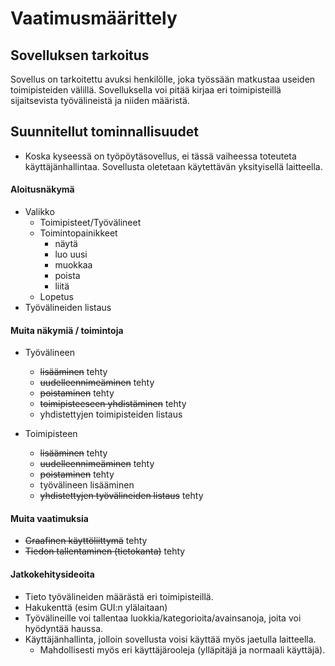 # Vaatimusmäärittely

## Sovelluksen tarkoitus

Sovellus on tarkoitettu avuksi henkilölle, joka työssään matkustaa useiden toimipisteiden välillä.
Sovelluksella voi pitää kirjaa eri toimipisteillä sijaitsevista työvälineistä ja niiden määristä.

## Suunnitellut tominnallisuudet

* Koska kyseessä on työpöytäsovellus, ei tässä vaiheessa toteuteta käyttäjänhallintaa. Sovellusta oletetaan käytettävän yksityisellä laitteella.

#### Aloitusnäkymä
* Valikko
    * Toimipisteet/Työvälineet
    * Toimintopainikkeet
        * näytä
        * luo uusi
        * muokkaa
        * poista
        * liitä
    * Lopetus
* Työvälineiden listaus

#### Muita näkymiä / toimintoja
* Työvälineen
    * ~~lisääminen~~ tehty
    * ~~uudelleennimeäminen~~ tehty
    * ~~poistaminen~~ tehty
    * ~~toimipisteeseen yhdistäminen~~ tehty
    * yhdistettyjen toimipisteiden listaus

* Toimipisteen
    * ~~lisääminen~~ tehty
    * ~~uudelleennimeäminen~~ tehty
    * ~~poistaminen~~ tehty
    * työvälineen lisääminen
    * ~~yhdistettyjen työvälineiden listaus~~ tehty
    
#### Muita vaatimuksia
* ~~Graafinen käyttöliittymä~~ tehty
* ~~Tiedon tallentaminen (tietokanta)~~ tehty


#### Jatkokehitysideoita
* Tieto työvälineiden määrästä eri toimipisteillä.
* Hakukenttä (esim GUI:n ylälaitaan)
* Työvälineille voi tallentaa luokkia/kategorioita/avainsanoja, joita voi hyödyntää haussa.
* Käyttäjänhallinta, jolloin sovellusta voisi käyttää myös jaetulla laitteella.
    * Mahdollisesti myös eri käyttäjärooleja (ylläpitäjä ja normaali käyttäjä).
